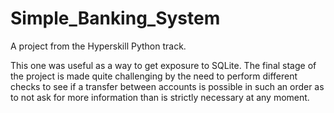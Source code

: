 # Simple_Banking_System

A project from the Hyperskill Python track.

This one was useful as a way to get exposure to SQLite. The final stage of the project is made quite challenging by the need to perform different checks to see if a transfer between accounts is possible in such an order as to not ask for more information than is strictly necessary at any moment.
